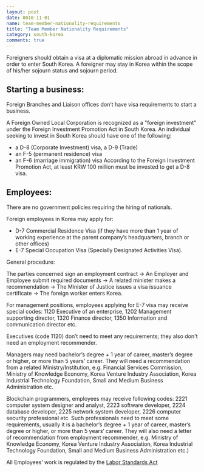 ```yaml
---
layout: post
date: 0010-11-01
name: team-member-nationality-requirements
title: "Team Member Nationality Requirements"
category: south-korea
comments: true
---
```


Foreigners should obtain a visa at a diplomatic mission abroad in advance in order to enter South Korea. 
A foreigner may stay in Korea within the scope of his/her sojourn status and sojourn period. 

## Starting a business:

Foreign Branches and Liaison offices don’t have visa requirements to start a business.

A Foreign Owned Local Corporation is recognized as a "foreign investment" under the Foreign Investment Promotion Act in South Korea. An individual seeking to invest in South Korea should have one of the following:
- a D-8 (Corporate Investment) visa, a D-9 (Trade) 
- an F-5 (permanent residence) visa 
- an F-6 (marriage immigration) visa 
According to the Foreign Investment Promotion Act, at least KRW 100 million must be invested to get a D-8 visa.

## Employees:

There are no government policies requiring the hiring of nationals. 

Foreign employees in Korea may apply for:

- D-7 Commercial Residence Visa (if they have more than 1 year of working experience at the parent company’s headquarters, branch or other offices) 
- E-7 Special Occupation Visa (Specially Designated Activities Visa).

General procedure: 

The parties concerned sign an employment contract -> An Employer and Employee submit required documents -> A related minister makes a recommendation -> The Minister of Justice issues a visa issuance certificate -> The foreign worker enters Korea.

For management positions, employees applying for E-7 visa may receive special codes: 
1120 Executive of an enterprise, 1202 Management supporting director, 1320 Finance director, 1350 Information and communication director etc. 

Executives (code 1120) don’t need to meet any requirements; they also don't need an employment recommender.

Managers may need bachelor’s degree + 1 year of career, master’s degree or higher, or more than 5 years’ career.
They will need a recommendation from a related Ministry/Institution, e.g. Financial Services Commission, Ministry of Knowledge Economy, Korea Venture Industry Association, Korea Industrial Technology Foundation, Small and Medium Business Administration etc.

Blockchain programmers, employees may receive following codes: 2221 computer system designer and analyst, 2223 software developer, 2224 database developer, 2225 network system developer, 2226 computer security professional etc.
Such professionals need to meet some requirements, usually it is a bachelor’s degree + 1 year of career, master’s degree or higher, or more than 5 years’ career. They will also need a letter of recommendation from employment recommender, e.g. Ministry of Knowledge Economy, Korea Venture Industry Association, Korea Industrial Technology Foundation, Small and Medium Business Administration etc.)

All Employees’ work is regulated by the [Labor Standards Act](http://ilo.org/dyn/natlex/docs/WEBTEXT/46401/65062/E97KOR01.htm)

